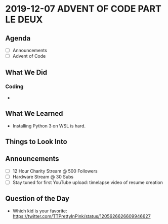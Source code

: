 # 2019-12-07 ADVENT OF CODE PART LE DEUX

## Agenda

- [ ] Announcements
- [ ] Advent of Code

## What We Did

### Coding

-

## What We Learned

- Installing Python 3 on WSL is hard.

## Things to Look Into

## Announcements

- [ ] 12 Hour Charity Stream @ 500 Followers
- [ ] Hardware Stream @ 30 Subs
- [ ] Stay tuned for first YouTube upload: timelapse video of resume creation

## Question of the Day

- Which kid is your favorite: https://twitter.com/TTPrettyInPink/status/1205626626609946627
